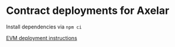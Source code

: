 # Contract deployments for Axelar

Install dependencies via
`npm ci`

[EVM deployment instructions](./evm/README.md)
